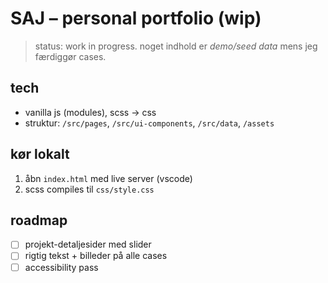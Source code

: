 # SAJ – personal portfolio (wip)

> status: work in progress. noget indhold er *demo/seed data* mens jeg færdiggør cases.

## tech
- vanilla js (modules), scss → css
- struktur: `/src/pages`, `/src/ui-components`, `/src/data`, `/assets`

## kør lokalt
1) åbn `index.html` med live server (vscode)  
2) scss compiles til `css/style.css`

## roadmap
- [ ] projekt-detaljesider med slider
- [ ] rigtig tekst + billeder på alle cases
- [ ] accessibility pass